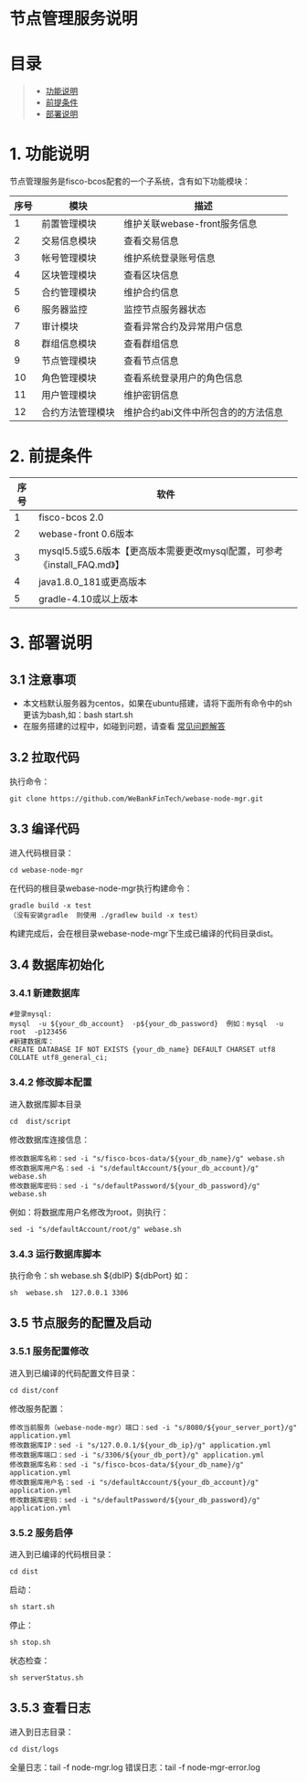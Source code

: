 # 节点管理服务说明

# 目录
> * [功能说明](#chapter-1)
> * [前提条件](#chapter-2)
> * [部署说明](#chapter-3)

# <a id="chapter-1">1. 功能说明</a>
节点管理服务是fisco-bcos配套的一个子系统，含有如下功能模块：

| 序号  | 模块                       |   描述   |
|-------|---------------------------|----------------------|
| 1     | 前置管理模块               |  维护关联webase-front服务信息   |
| 2     | 交易信息模块               |  查看交易信息   |
| 3     | 帐号管理模块               |  维护系统登录账号信息  |
| 4     | 区块管理模块               |  查看区块信息 |
| 5     | 合约管理模块               |  维护合约信息  |
| 6     | 服务器监控                 |  监控节点服务器状态   |
| 7     | 审计模块                   |  查看异常合约及异常用户信息   |
| 8     | 群组信息模块               |  查看群组信息   |
| 9     | 节点管理模块               |  查看节点信息   |
| 10    | 角色管理模块               |  查看系统登录用户的角色信息   |
| 11    | 用户管理模块               |  维护密钥信息    |
| 12    | 合约方法管理模块            |  维护合约abi文件中所包含的的方法信息    |





# <a id="chapter-2">2. 前提条件</a>
| 序号  | 软件                                          |
|-------|---------------------------------------------------|
| 1     | fisco-bcos 2.0                                    |
| 2     | webase-front 0.6版本                  |
| 3     | mysql5.5或5.6版本【更高版本需要更改mysql配置，可参考《install_FAQ.md》】    |
| 4     | java1.8.0_181或更高版本                           |
| 5     | gradle-4.10或以上版本                            |


# <a id="chapter-3">3. 部署说明</a>

## 3.1 注意事项
* 本文档默认服务器为centos，如果在ubuntu搭建，请将下面所有命令中的sh更该为bash,如：bash start.sh
* 在服务搭建的过程中，如碰到问题，请查看 [常见问题解答](https://github.com/WeBankFinTech/webase-node-mgr/blob/dev-0.6/install_FAQ.md)

## 3.2 拉取代码
执行命令：
```shell
git clone https://github.com/WeBankFinTech/webase-node-mgr.git
```
## 3.3 编译代码
进入代码根目录：
```shell
cd webase-node-mgr
```
在代码的根目录webase-node-mgr执行构建命令：
```shell
gradle build -x test
（没有安装gradle  则使用 ./gradlew build -x test）
```
构建完成后，会在根目录webase-node-mgr下生成已编译的代码目录dist。


## 3.4 数据库初始化
### 3.4.1 新建数据库
```
#登录mysql:
mysql  -u ${your_db_account}  -p${your_db_password}  例如：mysql  -u root  -p123456
#新建数据库：
CREATE DATABASE IF NOT EXISTS {your_db_name} DEFAULT CHARSET utf8 COLLATE utf8_general_ci;
```

### 3.4.2 修改脚本配置
进入数据库脚本目录
```shell
cd  dist/script
```
修改数据库连接信息：
```shell
修改数据库名称：sed -i "s/fisco-bcos-data/${your_db_name}/g" webase.sh
修改数据库用户名：sed -i "s/defaultAccount/${your_db_account}/g" webase.sh
修改数据库密码：sed -i "s/defaultPassword/${your_db_password}/g" webase.sh
```
例如：将数据库用户名修改为root，则执行：
```shell
sed -i "s/defaultAccount/root/g" webase.sh
```

### 3.4.3 运行数据库脚本
执行命令：sh  webase.sh  ${dbIP}  ${dbPort}
如：
```shell
sh  webase.sh  127.0.0.1 3306
```

## 3.5 节点服务的配置及启动
### 3.5.1 服务配置修改
进入到已编译的代码配置文件目录：
```shell
cd dist/conf
```
修改服务配置：
```shell
修改当前服务（webase-node-mgr）端口：sed -i "s/8080/${your_server_port}/g" application.yml
修改数据库IP：sed -i "s/127.0.0.1/${your_db_ip}/g" application.yml
修改数据库端口：sed -i "s/3306/${your_db_port}/g" application.yml
修改数据库名称：sed -i "s/fisco-bcos-data/${your_db_name}/g" application.yml
修改数据库用户名：sed -i "s/defaultAccount/${your_db_account}/g" application.yml
修改数据库密码：sed -i "s/defaultPassword/${your_db_password}/g" application.yml
```

### 3.5.2 服务启停
进入到已编译的代码根目录：
```
cd dist
```
启动：
```shell
sh start.sh
```
停止：
```shell
sh stop.sh
```
状态检查：
```shell
sh serverStatus.sh
```
## 3.5.3 查看日志
进入到日志目录：
```shell
cd dist/logs
```
全量日志：tail -f node-mgr.log
错误日志：tail -f node-mgr-error.log
